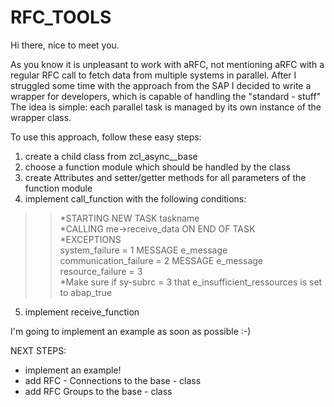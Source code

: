 # RFC_TOOLS

Hi there, nice to meet you.

As you know it is unpleasant to work with aRFC, not mentioning aRFC with a regular RFC call to fetch data from multiple systems in parallel.
After I struggled some time with the approach from the SAP I decided to write a wrapper for developers, which is capable of handling the "standard - stuff"
The idea is simple: each parallel task is managed by its own instance of the wrapper class.

To use this approach, follow these easy steps:
1. create a child class from zcl_async__base
2. choose a function module which should be handled by the class
3. create Attributes and setter/getter methods for all parameters of the function module
4. implement call_function with the following conditions:  
>>*STARTING NEW TASK taskname  
>>*CALLING me->receive_data ON END OF TASK  
>>*EXCEPTIONS  
>>     system_failure        = 1  MESSAGE e_message  
>>     communication_failure = 2  MESSAGE e_message  
>>     resource_failure      = 3  
>>*Make sure if sy-subrc = 3 that e_insufficient_ressources is set to abap_true
5. implement receive_function  
  
I'm going to implement an example as soon as possible :-)
  
NEXT STEPS:  
* implement an example!
* add RFC - Connections to the base - class
* add RFC Groups to the base - class
